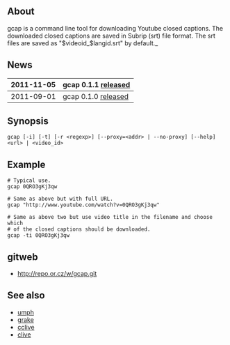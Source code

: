## About ##

gcap is a command line tool for downloading Youtube closed captions. The downloaded closed captions are saved in Subrip (srt) file format. The srt files are saved as "$videoid_$langid.srt" by default._

## News ##

| 2011-11-05 | gcap 0.1.1 [released](http://repo.or.cz/w/gcap.git/blob/refs/tags/v0.1.1:/NEWS) |
|:-----------|:--------------------------------------------------------------------------------|
| 2011-09-01 | gcap 0.1.0 [released](http://repo.or.cz/w/gcap.git/blob/refs/tags/v0.1.0:/NEWS) |

## Synopsis ##

```
gcap [-i] [-t] [-r <regexp>] [--proxy=<addr> | --no-proxy] [--help] <url> | <video_id>
```

## Example ##

```
# Typical use.
gcap 0QRO3gKj3qw

# Same as above but with full URL.
gcap "http://www.youtube.com/watch?v=0QRO3gKj3qw"

# Same as above two but use video title in the filename and choose which
# of the closed captions should be downloaded.
gcap -ti 0QRO3gKj3qw
```

## gitweb ##

  * http://repo.or.cz/w/gcap.git

## See also ##

  * [umph](http://umph.googlecode.com/)
  * [grake](http://grake.googlecode.com/)
  * [cclive](http://cclive.sourceforge.net/)
  * [clive](http://clive.sourceforge.net/)